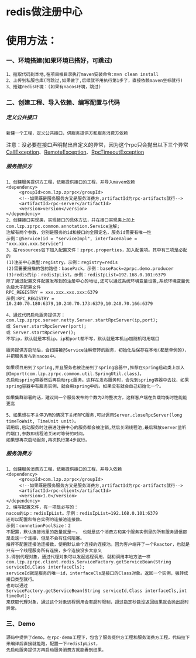 # redis做注册中心
            
# 	使用方法：
### 一、环境搭建(如果环境已搭好，可跳过)
    1、拉取代码到本地,在项目根目录执行maven安装命令:mvn clean install
    2、上传到私服仓库(可跳过,如果做了,后续就不用执行第1步了，直接依赖maven坐标就行)
    3、搭建redis环境：(如果有nacos环境，跳过)
	
### 二、创建工程、导入依赖、编写配置与代码
##### 定义公共接口
    新建一个工程，定义公共接口，供服务提供方和服务消费方依赖    
注意：没必要在接口声明抛出自定义的异常，因为这个rpc只会抛出以下三个异常[CallException](https://github.com/65487123/zprpc/blob/master/rpc-common/src/main/java/com/lzp/zprpc/common/exception/CallException.java)、[RemoteException](https://github.com/65487123/zprpc/blob/master/rpc-common/src/main/java/com/lzp/zprpc/common/exception/RemoteException.java)、[RpcTimeoutException](https://github.com/65487123/zprpc/blob/master/rpc-common/src/main/java/com/lzp/zprpc/common/exception/RpcTimeoutException.java)
##### 服务提供方
    1、创建服务提供方工程，依赖提供接口的工程，并导入maven依赖
    <dependency>
         <groupId>com.lzp.zprpc</groupId>
         <!--如果既是服务服务方又是服务消费方,artifactId为rpc-artifacts就行-->
         <artifactId>rpc-server</artifactId>
         <version>version</version>
    </dependency>
    2、创建接口实现类，实现接口的具体方法，并在接口实现类上加上com.lzp.zprpc.common.annotation.Service注解;
    注解有两个参数，分别是服务的id和接口的全限定名，服务id需要有唯一性
    示例：@Service(id = "serviceImpl", interfaceValue = "xxx.xxx.xxx.Service")
    3、在resources包下加入配置文件：zprpc.properties，加入配置项。其中有三项是必配的
    (1)注册中心类型:registry。示例：registry=redis
    (2)需要要扫描的包的路径：basePack。示例：basePack=zprpc.demo.producer
    (3)redis的ip：redisIpList。示例：redisIpList=192.168.0.101:6379
    除了通过配置文件配置发布到的注册中心的地址,还可以通过系统环境变量设置,系统环境变量优先级大于配置文件
    RPC_REGISTRY = xxx.xxx.xxx.xxx:6379
    示例:RPC_REGISTRY = 10.240.70.180:6379,10.240.70.173:6379,10.240.70.166:6379

    4、通过代码启动服务提供方：
    com.lzp.zprpc.server.netty.Server.startRpcServer(ip,port);
    或 Server.startRpcServer(port);
    或 Server.startRpcServer();
    不写ip，默认就是本机ip。ip和port都不写，默认就是本机ip加随机可用端口
   
    服务提供方启动后，会扫描被@Service注解修饰的服务，初始化后保存在本地(都是单例的)，并把服务发布到nacos中。
 
    如果项目用到了spring,并且服务也被注册到了spring容器中,推荐在spring启动类上加入@Import(com.lzp.zprpc.common.util.SpringUtil.class)。
    先启动spring容器然后再启动rpc服务。这样在发布服务时，会先到spring容器中去找，如果spring容器中有服务实例，就会用spring中的。如果没有就会自己初始化一个。
   
    如果集群部署的话，建议同一个服务发布的个数为2的整次方，这样客户端在负载均衡时性能能更高
    
    5、如果想在不关停JVM的情况下关闭RPC服务,可以调用Server.closeRpcServer(long timeToWait, TimeUnit unit)。
    调用后,启动服务时注册进注册中心的服务都会被注销,然后关闭线程池,最后释放server监听的端口,参数即线程池关闭时等待的时间。  
    如果想再次启动服务,再次执行第4步就行。
##### 服务消费方   
    1、创建服务消费方工程，依赖提供接口的工程，并导入依赖
    <dependency>
         <groupId>com.lzp.zprpc</groupId>
         <!--如果既是服务服务方又是服务消费方,artifactId为rpc-artifacts就行-->
         <artifactId>rpc-client</artifactId>
         <version>1.0</version>
    </dependency>
    2、编写配置文件，有一项是必写的：
    nacos的ip：redisIpList。示例：redisIpList=192.168.0.101:6379
    还可以配置和每台实例的连接池连接数。
    示例：connetionPoolSize：2
    不配置，默认连接池里的数量就是一。 也就是这个消费方和某个服务实例里的所有服务通信都是走这一个连接，但是不会有任何阻塞。
    推荐不配置连接池连接数，使用默认单个连接的连接池。因为客户端开了一个Reactor，也就是只有一个线程服务所有连接，多个连接没多大意义
    3.得到代理对象，通过代理对象可以发起远程调用，就和调用本地方法一样
    com.lzp.zprpc.client.redis.ServiceFactory.getServiceBean(String serviceId,Class interfaceCls);
    serviceId就是服务的唯一id，interfaceCls是接口的Class对象。返回一个实例，强转成接口类型就行。
    也可以通过
    ServiceFactory.getServiceBean(String serviceId,Class interfaceCls,int timeOut);
    来获取代理对象，通过这个对象远程调用会有超时限制，超过指定秒数没返回结果就会抛出超时异常。
    
 ### 三、Demo 
    源码中提供了demo，在rpc-demo工程下，包含了服务提供方工程和服务消费方工程，代码拉下来编译后直接就能跑，配置一下redisIpList，
    先启动服务提供方再启动服务消费方就能看到结果。

